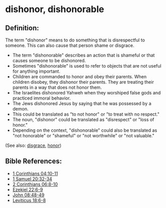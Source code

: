 # dishonor, dishonorable #

## Definition: ##

The term "dishonor" means to do something that is disrespectful to someone. This can also cause that person shame or disgrace.

* The term "dishonorable" describes an action that is shameful or that causes someone to be dishonored.
* Sometimes "dishonorable" is used to refer to objects that are not useful for anything important.
* Children are commanded to honor and obey their parents. When children disobey, they dishonor their parents. They are treating their parents in a way that does not honor them.
* The Israelites dishonored Yahweh when they worshiped false gods and practiced immoral behavior.
* The Jews dishonored Jesus by saying that he was possessed by a demon.
* This could be translated as "to not honor" or "to treat with no respect."
* The noun, "dishonor" could be translated as "disrespect" or "loss of honor."
* Depending on the context, "dishonorable" could also be translated as "not honorable" or "shameful" or "not worthwhile" or "not valuable."

(See also: [disgrace](../other/disgrace.md), [honor](../other/honor.md))

## Bible References: ##

* [1 Corinthians 04:10-11](https://door43.org/en/bible/notes/1co/04/10)
* [1 Samuel 20:32-34](https://door43.org/en/bible/notes/1sa/20/32)
* [2 Corinthians 06:8-10](https://door43.org/en/bible/notes/2co/06/08)
* [Ezekiel 22:6-9](https://door43.org/en/bible/notes/ezk/22/06)
* [John 08:48-49](https://door43.org/en/bible/notes/jhn/08/48)
* [Leviticus 18:6-8](https://door43.org/en/bible/notes/lev/18/06)

